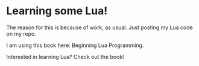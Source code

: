 # Learning some Lua!

The reason for this is because of work, as usual. Just posting my Lua code on my repo.

I am using this book here: Beginning Lua Programming.

Interested in learning Lua? Check out the book!